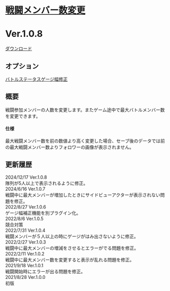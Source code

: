 # [戦闘メンバー数変更](https://raw.githubusercontent.com/nuun888/MZ/master/NUUN_MaxBattleMembers.js)
# Ver.1.0.8
[ダウンロード](https://raw.githubusercontent.com/nuun888/MZ/master/NUUN_MaxBattleMembers.js)  
## オプション
[バトルステータスゲージ幅修正](https://github.com/nuun888/MZ/blob/master/README/BattleGaugeWidthFix.md)  

## 概要

戦闘参加メンバーの人数を変更します。またゲーム途中で最大バトルメンバー数を変更できます。

#### 仕様
最大戦闘メンバー数を前の数値より高く変更した場合、セーブ後のデータでは前の最大戦闘メンバー数よりフォロワーの画像が表示されません。  

## 更新履歴
2024/12/17 Ver.1.0.8  
隊列が5人以上で表示されるように修正。  
2024/6/16 Ver.1.0.7  
戦闘中に最大メンバーが増加したときにサイドビューアクターが表示されない問題を修正。  
2022/8/27 Ver.1.0.6  
ゲージ幅補正機能を別プラグイン化。  
2022/8/6 Ver.1.0.5  
競合対策  
2022/7/31 Ver.1.0.4  
戦闘メンバーが５人以上の時にゲージがはみ出さないように修正。  
2022/2/27 Ver.1.0.3  
戦闘中に最大メンバーの増減をさせるとエラーがでる問題を修正。  
2022/2/11 Ver.1.0.2  
戦闘中に最大メンバー数を変更すると表示が乱れる問題を修正。  
2021/9/18 Ver.1.0.1  
戦闘開始時にエラーが出る問題を修正。  
2021/8/28 Ver.1.0.0  
初版  
